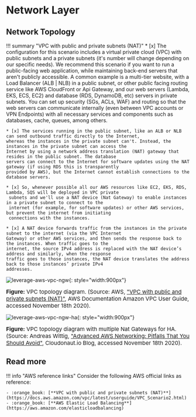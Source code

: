 # Network Layer

## Network Topology

!!! summary "VPC with public and private subnets (NAT)"
    * [x] The configuration for this scenario includes a virtual private cloud (VPC) with public subnets and a private 
    subnets (it's number will change depending on our specific needs). We recommend this scenario if you want 
    to run a public-facing web application, while maintaining back-end servers that aren't publicly accessible. 
    A common example is a multi-tier website, with a Load Balancer (ALB | NLB) in a public subnet, or other public
    facing routing service like AWS CloudFront or Api Gateway, and our web servers (Lambda, EKS, ECS, EC2) and 
    database (RDS, DynamoDB, etc) servers in private subnets. You can set up security (SGs, ACLs, WAF) and routing 
    so that the web servers can communicate internally (even between VPC accounts or VPN Endpoints) with all necessary 
    services and components such as databases, cache, queues, among others.

    * [x] The services running in the public subnet, like an ALB or NLB can send outbound traffic directly to the Internet, 
    whereas the instances in the private subnet can't. Instead, the instances in the private subnet can access the 
    Internet by using a network address translation (NAT) gateway that resides in the public subnet. The database 
    servers can connect to the Internet for software updates using the NAT gateway (if using RDS this is transparently
    provided by AWS), but the Internet cannot establish connections to the database servers.
    
    * [x] So, whenever possible all our AWS resources like EC2, EKS, RDS, Lambda, SQS will be deployed in VPC private
     subnets and we'll use a NAT device (Nat Gateway) to enable instances in a private subnet to connect to the 
     internet (for example, for software updates) or other AWS services, but prevent the internet from initiating
     connections with the instances. 
    
    * [x] A NAT device forwards traffic from the instances in the private subnet to the internet (via the VPC Internet
    Gateway) or other AWS services, and then sends the response back to the instances. When traffic goes to the 
    internet, the source IPv4 address is replaced with the NAT device’s address and similarly, when the response
    traffic goes to those instances, the NAT device translates the address back to those instances’ private IPv4
    addresses.

![leverage-aws-vpc-ngw](../../assets/images/diagrams/aws-vpc-nat-gateway.png "Leverage"){: style="width:900px"}
<figcaption style="font-size:15px">
<b>Figure:</b> VPC topology diagram.
(Source: AWS, 
<a href="https://docs.aws.amazon.com/vpc/latest/userguide/VPC_Scenario2.html">
"VPC with public and private subnets (NAT)"</a>,
AWS Documentation Amazon VPC User Guide, accessed November 18th 2020).
</figcaption>

![leverage-aws-vpc-ngw-ha](../../assets/images/diagrams/aws-vpc-nat-gateway-ha.png "Leverage"){: style="width:900px"}
<figcaption style="font-size:15px">
<b>Figure:</b> VPC topology diagram with multiple Nat Gateways for HA.
(Source: Andreas Wittig, 
<a href="https://cloudonaut.io/advanved-aws-networking-pitfalls-that-you-should-avoid/">
"Advanced AWS Networking: Pitfalls That You Should Avoid"</a>,
Cloudonaut.io Blog, accessed November 18th 2020).
</figcaption>

## Read more

!!! info "AWS reference links"
    Consider the following AWS official links as reference:
        
    - :orange_book: [**VPC with public and private subnets (NAT)**](https://docs.aws.amazon.com/vpc/latest/userguide/VPC_Scenario2.html)
    - :orange_book: [**AWS Elastic Load Balancing**](https://aws.amazon.com/elasticloadbalancing)

